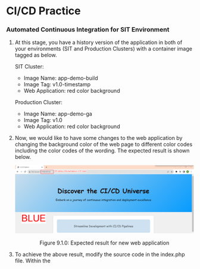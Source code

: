 # CI/CD Practice

### Automated Continuous Integration for SIT Environment
1. At this stage, you have a history version of the application in both of your environments (SIT and Production Clusters) with a container image tagged as below.

    SIT Cluster:
    * Image Name: app-demo-build
    * Image Tag: v1.0-timestamp
    * Web Application: red color background

    Production Cluster:
    * Image Name: app-demo-ga
    * Image Tag: v1.0
    * Web Application: red color background

2. Now, we would like to have some changes to the web application by changing the background color of the web page to different color codes including the color codes of the wording. The expected result is shown below.

    ![figure9.1.0](./images/9.1.0.png)

    <p align="center"> Figure 9.1.0: Expected result for new web application </p>

3. To achieve the above result, modify the source code in the index.php file.  Within the <style> tag, perform the actions as in the below screenshots for the styling of different headers.

    ![figure9.1.1](./images/9.1.1.png)

    <p align="center"> Figure 9.1.1: Modify the scripts in the index.php </p>

4. Once modified, commit the changes to the CodeArts Repo, and you should see the SIT pipeline is automatically triggered upon the source code commit. Verify the web application had changed to the blue color background in SIT environment.

5. Deploy a similar application to the production cluster by manually triggering the pipeline with the settings of below runtime parameters.

    * buildVersion: v1.1
    * imageName: app-demo-ga

6. Verify the web application had changed to the blue color background in SIT environment.

### Blue-Green Deployment Strategy for Production Environment </p>

1. At this stage, you have a new version of the application in the production environment with a container image tag as below.

    Production Cluster:
    * Image Name: app-demo-ga
    * Image Tag: v1.1
    * Web Application: blue color background

2. Now, we are going to simulate the blue-green deployment strategy in the production environment. As shown in Figure 9.2.0, there will be two versions of the web application being deployed to the production cluster where one application is in active mode and another remains idle. The load balancer bound to the production cluster will first point to the current version (blue color background, v1.1) of the web application. If the new version of the application (green color background, v1.2) had tested successfully in the SIT environment, then the load balancer will switch to point to the new version of the web application. This is to ensure minimum downtime of the web application when there is a frequent update on the web application based on demand and requirements.

    ![figure9.2.0](./images/9.2.0.png)

    <p align="center"> Figure 9.2.0: Modify the scripts in the index.php </p>

3. To achieve such a deployment strategy, we need to release a new version of the application to the SIT and Production environment. Modify the source code in the index.php file, within the <style> tag, and perform the actions as in the below screenshots for the styling of different headers.

    ![figure9.2.1](./images/9.2.1.png)

    <p align="center"> Figure 9.2.1: Modify the scripts in the index.php </p>

4. Select the production pipeline for green deployment, set the runtime parameters, and initiate the deployment to deploy the web application to the production cluster. 

    ![figure9.2.2](./images/9.2.2.png)

    <p align="center"> Figure 9.2.2: Configure the runtime parameters to initiate the deployment </p>

5. Navigate to the production cluster management console, you should see two deployments with different image tags.

    ![figure9.2.3](./images/9.2.3.png)

    <p align="center"> Figure 9.2.3: Configure the runtime parameters to initiate the deployment </p>

6. To patch the service from blue deployments to green deployments, we will use the command below. Before patching the service, you should have connected to the production cluster from your local machine by following the steps stated in Connect to CCE using kubectl.
    ```$ kubectl -n ns-devops patch service elb-app-prod  -p '{"spec":{"selector":{"app": "php-fpm-nginx-green"}}}'```

7. If you have successfully patched the service from blue to green deployment, you will see a similar result as the below screenshots.
    Before patching,
    ![figure9.2.4](./images/9.2.4.png)
    
    <p align="center"> Figure 9.2.4: ELB before patching </p>

    ![figure9.2.5](./images/9.2.5.png)
    
    <p align="center"> Figure 9.2.5: Web Application before patching </p>

    After patching,
    ![figure9.2.6](./images/9.2.6.png)
    
    <p align="center"> Figure 9.2.6: ELB after patching </p>

    ![figure9.2.7](./images/9.2.7.png)
    
    <p align="center"> Figure 9.2.7: Web Application after patching </p>

### Version control rollback with the use of image tagging for the production environment

To simulate the version control rollback in the production environment, we need to patch the service back to the blue deployment from the last step. This is because the deployment contains two versions of the web application (red and blue color background). We can simulate the scenario of version rollback of the web application from version v1.1 (blue color background) to v1.0 (red color background). 

1. First, run the command below to point the ELB to the blue deployment.

    ![figure9.3.0](./images/9.3.0.png)
    
    <p align="center"> Figure 9.3.0: ELB of Production Cluster </p>

2. Access the web application to ensure that the web application is in blue color background.

3. Navigate to the CodeArts Deploy service, and search for the deploy task where the buildVersion is v1.0. Rollback the wen application to v1.0 which represents the red color background.

    ![figure9.3.1](./images/9.3.1.png)
    
    <p align="center"> Figure 9.3.1: Version Rollback </p>

4. Verify the web application had rollback to the history version of the red color background.